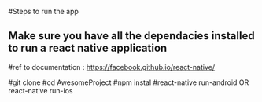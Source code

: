 #Steps to run the app

## Make sure you have all the dependacies installed to run a react native application
#ref to documentation : https://facebook.github.io/react-native/

#git clone
#cd AwesomeProject
#npm instal
#react-native run-android OR react-native run-ios